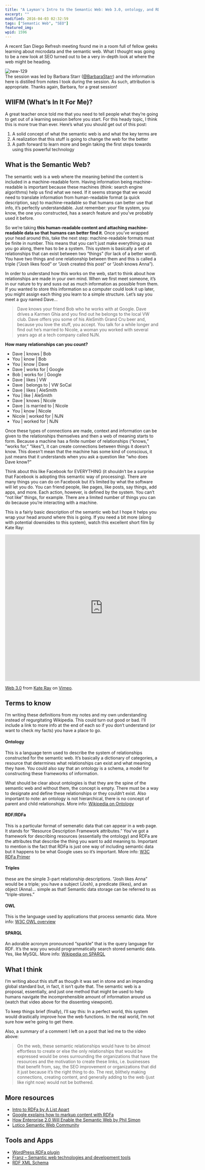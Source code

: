 ```yaml
---
title: "A Layman's Intro to the Semantic Web: Web 3.0, ontology, and RDFa"
excerpt: ""
modified: 2016-04-03 02:32:59
tags: ["Semantic Web", "SEO"]
featured_img:
wpid: 1596
---
```



A recent San Diego Refresh meeting found me in a room full of fellow geeks learning about microdata and the semantic web. What I thought was going to be a new look at SEO turned out to be a very in-depth look at where the web might be heading.

![](/_images/2010/05/new-129.jpg "new-129")  
The session was led by Barbara Starr ([@BarbaraStarr](http://twitter.com/BarbaraStarr)) and the information here is distilled from notes I took during the session. As such, attribution is appropriate. Thanks again, Barbara, for a great session!

WIIFM (What’s In It For Me)?
----------------------------

A great teacher once told me that you need to tell people what they’re going to get out of a learning session before you start. For this heady topic, I think this is more true than ever. Here’s what you should get out of this post:

1. A solid concept of what the semantic web is and what the key terms are
2. A realization that this stuff is going to change the web for the better
3. A path forward to learn more and begin taking the first steps towards using this powerful technology

What is the Semantic Web?
-------------------------

The semantic web is a web where the meaning behind the content is included in a machine-readable form. Having information being machine-readable is important because these machines (think: search engine algorithms) help us find what we need. If it seems strange that we would need to translate information from human-readable format (a quick description, say) to machine-readable so that humans can better use that info, it’s perfectly understandable. Just remember: your file system, you know, the one you constructed, has a search feature and you’ve probably used it before.

So we’re taking **this human-readable content and attaching machine-readable data so that humans can better find it**. Once you’ve wrapped your head around this, take the next step: machine-readable formats must be finite in number. This means that you can’t just make everything up as you go along, there has to be a system. This system is basically a set of relationships that can exist between two “things” (for lack of a better word). You have two things and one relationship between them and this is called a triple (“Josh likes food” or “Josh created this post” or “Josh knows Anna”).

In order to understand how this works on the web, start to think about how relationships are made in your own mind. When we first meet someone, it’s in our nature to try and suss out as much information as possible from them. If you wanted to store this information so a computer could look it up later, you might assign each thing you learn to a simple structure. Let’s say you meet a guy named Dave…

> Dave knows your friend Bob who he works with at Google. Dave drives a Karmen Ghia and you find out he belongs to the local VW club. Dave offers you some of his AleSmith Grand Cru beer and, because you love the stuff, you accept. You talk for a while longer and find out he’s married to Nicole, a woman you worked with several years ago at a tech company called NJN.

**How many relationships can you count?**

- Dave | knows | Bob
- You | know | Bob
- You | know | Dave
- Dave | works for | Google
- Bob | works for | Google
- Dave | likes | VW
- Dave | belongs to | VW SoCal
- Dave | likes | AleSmith
- You | like | AleSmith
- Dave | knows | Nicole
- Dave | is married to | Nicole
- You | know | Nicole
- Nicole | worked for | NJN
- You | worked for | NJN

Once these types of connections are made, context and information can be given to the relationships themselves and then a web of meaning starts to form. Because a machine has a finite number of relationships (“knows,” “works for,” “likes”), it can create connections between things it doesn’t know. This doesn’t mean that the machine has some kind of conscious, it just means that it understands when you ask a question like “who does Dave know?”

Think about this like Facebook for EVERYTHING (it shouldn’t be a surprise that Facebook is adopting this semantic way of processing). There are many things you can do on Facebook but it’s limited by what the software will let you do. You can friend people, like pages, like posts, say things, add apps, and more. Each action, however, is defined by the system. You can’t “not like” things, for example. There are a limited number of things you can do because you’re interacting with a machine.

This is a fairly basic description of the semantic web but I hope it helps you wrap your head around where this is going. If you need a bit more (along with potential downsides to this system), watch this excellent short film by Kate Ray:  

<iframe src="https://player.vimeo.com/video/11529540" width="640" height="480" frameborder="0" allow="autoplay; fullscreen" allowfullscreen></iframe>

[Web 3.0](http://vimeo.com/11529540) from [Kate Ray](http://vimeo.com/kateray) on [Vimeo](http://vimeo.com).

Terms to know
-------------

I’m writing these definitions from my notes and my own understanding instead of regurgitating Wikipedia. This could turn out good or bad. I’ll include a link to more info at the end of each so if you don’t understand (or want to check my facts) you have a place to go.

#### **Ontology**

This is a language term used to describe the system of relationships constructed for the semantic web. It’s basically a dictionary of categories, a resource that determines what relationships can exist and what meaning they have. You could also say that an ontology is a schema, a model for constructing these frameworks of information.

What should be clear about ontologies is that they are the spine of the semantic web and without them, the concept is empty. There must be a way to designate and define these relationships or they couldn’t exist. Also important to note: an ontology is not hierarchical, there is no concept of parent and child relationships. More info: [Wikipedia on Ontology](http://en.wikipedia.org/wiki/Ontology_%28information_science%29)

#### **RDF/RDFa**

This is a particular format of semenatic data that can appear in a web page. It stands for “Resource Description Framework attributes.” You’ve got a framework for describing resources (essentially the ontology) and RDFa are the attributes that describe the thing you want to add meaning to. Important to mention is the fact that RDFa is just one way of including semantic data but it happens to be what Google uses so it’s important. More info: [W3C RDFa Primer](http://www.w3.org/TR/xhtml-rdfa-primer/)

#### **Triples**

these are the simple 3-part relationship descriptions. “Josh likes Anna” would be a triple; you have a subject (Josh), a predicate (likes), and an object (Anna)… simple as that! Semantic data storage can be referred to as “triple-stores.”

#### **OWL**

This is the language used by applications that process semantic data. More info: [W3C OWL overview](http://www.w3.org/TR/owl-features/)

#### **SPARQL**

An adorable acronym pronounced “sparkle” that is the query language for RDF. It’s the way you would programmatically search stored semantic data. Yes, like MySQL. More info: [Wikipedia on SPARQL](http://en.wikipedia.org/wiki/SPARQL)

What I think
------------

I’m writing about this stuff as though it was set in stone and an impending global standard but, in fact, it isn’t quite that. The semantic web is a proposal, essentially, and just one method that might be used to help humans navigate the incomprehensible amount of information around us (watch that video above for the dissenting viewpoint).

To keep things brief (finally), I’ll say this: In a perfect world, this system would drastically improve how the web functions. In the real world, I’m not sure how we’re going to get there.

Also, a summary of a comment I left on a post that led me to the video above:

> On the web, these semantic relationships would have to be almost effortless to create or else the only relationships that would be expressed would be ones surrounding the organizations that have the resources and the motivation to create these links, i.e. businesses that benefit from, say, the SEO improvement or organizations that did it just because it’s the right thing to do. The rest, blithely making connections, creating content, and generally adding to the web (just like right now) would not be bothered.

More resources
--------------

- [ Intro to RDFa by A List Apart](http://www.alistapart.com/articles/introduction-to-rdfa/)
- [ Google explains how to markup content with RDFa](http://www.google.com/support/webmasters/bin/answer.py?hl=en&answer=146898)
- [How Enterprise 2.0 Will Enable the Semantic Web by Phil Simon](http://smartdatacollective.com/Home/27178)
- [Lotico Semantic Web Community](http://lotico.com)

Tools and Apps
--------------

- [WordPress RDFa plugin](http://wordpress.org/extend/plugins/wp-rdfa/)
- [Franz – Semantic web technologies and development tools](http://www.franz.com/)
- [RDF XML Schema](https://en.wikipedia.org/wiki/RDF_Schema)
